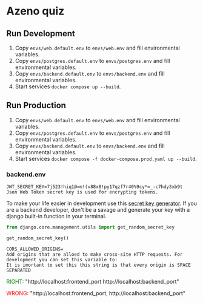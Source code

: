 # Azeno quiz

## Run Development

1. Copy `envs/web.default.env` to `envs/web.env` and fill environmental variables.
2. Copy `envs/postgres.default.env` to `envs/postgres.env` and fill environmental variables.
3. Copy `envs/backend.default.env` to `envs/backend.env` and fill environmental variables.
4. Start services `docker compose up --build`.

## Run Production

1. Copy `envs/web.default.env` to `envs/web.env` and fill environmental variables.
2. Copy `envs/postgres.default.env` to `envs/postgres.env` and fill environmental variables.
3. Copy `envs/backend.default.env` to `envs/backend.env` and fill environmental variables.
4. Start services `docker compose -f docker-compose.prod.yaml up --build`.

### backend.env
```
JWT_SECRET_KEY=7j523!hiq1@=m!(v88x8!py17qzf7r40%9cy*=_-c7hdy3xb9t
Json Web Token secret key is used for encrypting tokens.
```
To make your life easier in development use this [secret key generator](https://djecrety.ir/).
If you are a backend developer, don't be a savage and generate your key with a django built-in function in your terminal.
```python
from django.core.management.utils import get_random_secret_key

get_random_secret_key()
```

```
CORS_ALLOWED_ORIGINS=
Add origins that are alloed to make cross-site HTTP requests. For development you can set this variable to:
It is imortant to set this this string is that every origin is SPACE SEPARATED
```
<span style="color:green">RIGHT:</span>
"http://localhost:frontend_port http://localhost:backend_port"

<span style="color:red">WRONG:</span>
"http://localhost:frontend_port<span style="color:red">,</span> http://localhost:backend_port"
